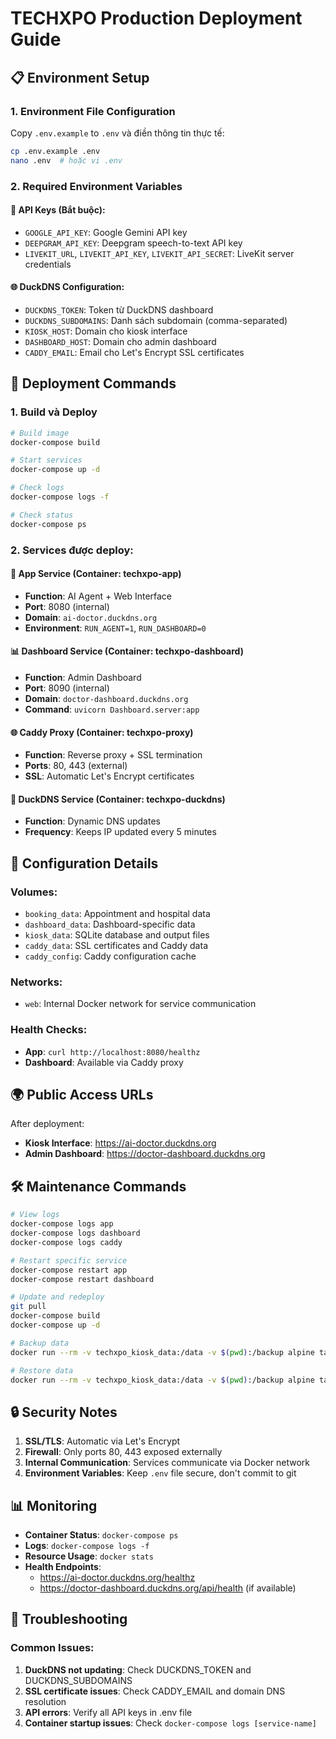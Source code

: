 # TECHXPO Production Deployment Guide

## 📋 Environment Setup

### 1. Environment File Configuration

Copy `.env.example` to `.env` và điền thông tin thực tế:

```bash
cp .env.example .env
nano .env  # hoặc vi .env
```

### 2. Required Environment Variables

#### 🔑 **API Keys (Bắt buộc):**
- `GOOGLE_API_KEY`: Google Gemini API key
- `DEEPGRAM_API_KEY`: Deepgram speech-to-text API key
- `LIVEKIT_URL`, `LIVEKIT_API_KEY`, `LIVEKIT_API_SECRET`: LiveKit server credentials

#### 🌐 **DuckDNS Configuration:**
- `DUCKDNS_TOKEN`: Token từ DuckDNS dashboard
- `DUCKDNS_SUBDOMAINS`: Danh sách subdomain (comma-separated)
- `KIOSK_HOST`: Domain cho kiosk interface
- `DASHBOARD_HOST`: Domain cho admin dashboard
- `CADDY_EMAIL`: Email cho Let's Encrypt SSL certificates

## 🚀 Deployment Commands

### 1. Build và Deploy
```bash
# Build image
docker-compose build

# Start services
docker-compose up -d

# Check logs
docker-compose logs -f

# Check status
docker-compose ps
```

### 2. Services được deploy:

#### 📱 **App Service** (Container: techxpo-app)
- **Function**: AI Agent + Web Interface
- **Port**: 8080 (internal)
- **Domain**: `ai-doctor.duckdns.org`
- **Environment**: `RUN_AGENT=1`, `RUN_DASHBOARD=0`

#### 📊 **Dashboard Service** (Container: techxpo-dashboard)
- **Function**: Admin Dashboard
- **Port**: 8090 (internal)
- **Domain**: `doctor-dashboard.duckdns.org`
- **Command**: `uvicorn Dashboard.server:app`

#### 🌐 **Caddy Proxy** (Container: techxpo-proxy)
- **Function**: Reverse proxy + SSL termination
- **Ports**: 80, 443 (external)
- **SSL**: Automatic Let's Encrypt certificates

#### 🦆 **DuckDNS Service** (Container: techxpo-duckdns)
- **Function**: Dynamic DNS updates
- **Frequency**: Keeps IP updated every 5 minutes

## 🔧 Configuration Details

### Volumes:
- `booking_data`: Appointment and hospital data
- `dashboard_data`: Dashboard-specific data
- `kiosk_data`: SQLite database and output files
- `caddy_data`: SSL certificates and Caddy data
- `caddy_config`: Caddy configuration cache

### Networks:
- `web`: Internal Docker network for service communication

### Health Checks:
- **App**: `curl http://localhost:8080/healthz`
- **Dashboard**: Available via Caddy proxy

## 🌍 Public Access URLs

After deployment:
- **Kiosk Interface**: https://ai-doctor.duckdns.org
- **Admin Dashboard**: https://doctor-dashboard.duckdns.org

## 🛠️ Maintenance Commands

```bash
# View logs
docker-compose logs app
docker-compose logs dashboard
docker-compose logs caddy

# Restart specific service
docker-compose restart app
docker-compose restart dashboard

# Update and redeploy
git pull
docker-compose build
docker-compose up -d

# Backup data
docker run --rm -v techxpo_kiosk_data:/data -v $(pwd):/backup alpine tar czf /backup/kiosk-data-backup.tar.gz /data

# Restore data
docker run --rm -v techxpo_kiosk_data:/data -v $(pwd):/backup alpine tar xzf /backup/kiosk-data-backup.tar.gz -C /
```

## 🔒 Security Notes

1. **SSL/TLS**: Automatic via Let's Encrypt
2. **Firewall**: Only ports 80, 443 exposed externally
3. **Internal Communication**: Services communicate via Docker network
4. **Environment Variables**: Keep `.env` file secure, don't commit to git

## 📊 Monitoring

- **Container Status**: `docker-compose ps`
- **Logs**: `docker-compose logs -f`
- **Resource Usage**: `docker stats`
- **Health Endpoints**: 
  - https://ai-doctor.duckdns.org/healthz
  - https://doctor-dashboard.duckdns.org/api/health (if available)

## 🐛 Troubleshooting

### Common Issues:

1. **DuckDNS not updating**: Check DUCKDNS_TOKEN and DUCKDNS_SUBDOMAINS
2. **SSL certificate issues**: Check CADDY_EMAIL and domain DNS resolution
3. **API errors**: Verify all API keys in .env file
4. **Container startup issues**: Check `docker-compose logs [service-name]`